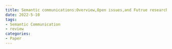 ```yaml
---
title: Semantic communications:Overview,Open issues,and Futrue research dirrctions
date: 2022-5-10
tags:
- Semantic Communication
- review
categories:
- Paper
---
```


